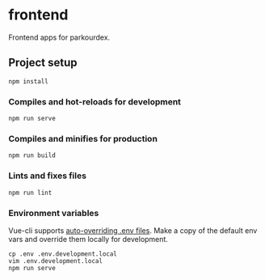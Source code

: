 # frontend
Frontend apps for parkourdex.

## Project setup
```
npm install
```

### Compiles and hot-reloads for development
```
npm run serve
```

### Compiles and minifies for production
```
npm run build
```

### Lints and fixes files
```
npm run lint
```

### Environment variables
Vue-cli supports [auto-overriding .env files](https://cli.vuejs.org/guide/mode-and-env.html). Make a copy of the default env vars and override them locally for development.
```
cp .env .env.development.local
vim .env.development.local
npm run serve
```
